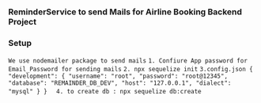 ### ReminderService to send Mails for Airline Booking Backend Project

### Setup
`We use nodemailer package to send mails`
`1. Confiure App password for Email_Password for sending mails`
`2. npx sequelize init`
`3.config.json
{
  "development": {
    "username": "root",
    "password": "root@12345",
    "database": "REMAINDER_DB_DEV",
    "host": "127.0.0.1",
    "dialect": "mysql"
  }
}
`
` 4. to create db : npx sequelize db:create`